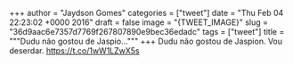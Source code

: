 
+++
author = "Jaydson Gomes"
categories = ["tweet"]
date = "Thu Feb 04 22:23:02 +0000 2016"
draft = false
image = "{TWEET_IMAGE}"
slug = "36d9aac6e7357d7769f267807890e9bec36edadc"
tags = ["tweet"]
title = """Dudu não gostou de Jaspio..."""
+++
Dudu não gostou de Jaspion. Vou deserdar. https://t.co/1wW1LZwX5s
